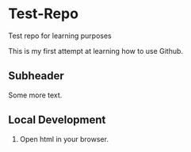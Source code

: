 # Test-Repo

Test repo for learning purposes

This is my first attempt at learning how to use Github.

## Subheader

Some more text.

## Local Development
1. Open html in your browser.